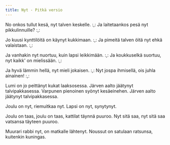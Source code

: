 ```yaml
---
title: Nyt - Pitkä versio
---
```


No onkos tullut kesä,
nyt talven keskelle.
:,: Ja laitetaankos pesä
nyt pikkulinnuille? :,:

Jo kuusi kynttilöitä
on käynyt kukkimaan.
:,: Ja pimeitä talven öitä
nyt ehkä valaistaan. :,:

Ja vanhakin nyt nuortuu,
kuin lapsi leikkimään.
:,: Ja koukkuselkä suortuu,
nyt kaikk' on mielissään. :,:

Ja hyvä lämmin hellä,
nyt mieli jokaisen.
:,: Nyt jospa ihmisellä,
ois juhla ainainen! :,:


Lumi on jo peittänyt kukat laaksosessa.
Järven aalto jäätynyt talvipakkasessa.
Varpunen pienoinen syönyt kesäeinehen.
Järven aalto jäätynyt talvipakkasessa.


Joulu on nyt, riemuitkaa nyt.
Lapsi on nyt,
synytynyt.


Joulu on taas, joulu on taas,
kattilat täynnä puuroo.
Nyt sitä saa, nyt sitä saa
vatsansa täyteen puuroo.


Muurari rabbi nyt,
on matkalle lähtenyt.
Noussut on satulaan ratsunsa,
kuitenkin kuningas.